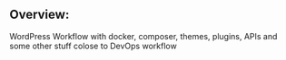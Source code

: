 ## Overview:
WordPress Workflow with docker, composer, themes, plugins, APIs and some other stuff colose to DevOps workflow
